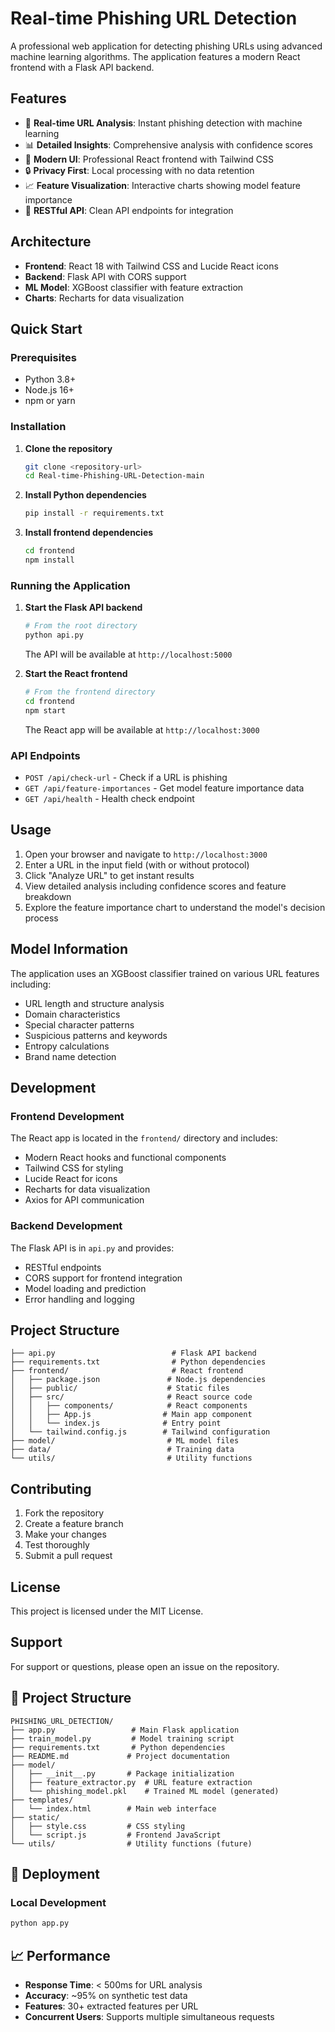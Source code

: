 # Real-time Phishing URL Detection

A professional web application for detecting phishing URLs using advanced machine learning algorithms. The application features a modern React frontend with a Flask API backend.

## Features

- 🚀 **Real-time URL Analysis**: Instant phishing detection with machine learning
- 📊 **Detailed Insights**: Comprehensive analysis with confidence scores
- 🎨 **Modern UI**: Professional React frontend with Tailwind CSS
- 🔒 **Privacy First**: Local processing with no data retention
- 📈 **Feature Visualization**: Interactive charts showing model feature importance
- 🔌 **RESTful API**: Clean API endpoints for integration

## Architecture

- **Frontend**: React 18 with Tailwind CSS and Lucide React icons
- **Backend**: Flask API with CORS support
- **ML Model**: XGBoost classifier with feature extraction
- **Charts**: Recharts for data visualization

## Quick Start

### Prerequisites

- Python 3.8+
- Node.js 16+
- npm or yarn

### Installation

1. **Clone the repository**
   ```bash
   git clone <repository-url>
   cd Real-time-Phishing-URL-Detection-main
   ```

2. **Install Python dependencies**
   ```bash
   pip install -r requirements.txt
   ```

3. **Install frontend dependencies**
   ```bash
   cd frontend
   npm install
   ```

### Running the Application

1. **Start the Flask API backend**
   ```bash
   # From the root directory
   python api.py
   ```
   The API will be available at `http://localhost:5000`

2. **Start the React frontend**
   ```bash
   # From the frontend directory
   cd frontend
   npm start
   ```
   The React app will be available at `http://localhost:3000`

### API Endpoints

- `POST /api/check-url` - Check if a URL is phishing
- `GET /api/feature-importances` - Get model feature importance data
- `GET /api/health` - Health check endpoint

## Usage

1. Open your browser and navigate to `http://localhost:3000`
2. Enter a URL in the input field (with or without protocol)
3. Click "Analyze URL" to get instant results
4. View detailed analysis including confidence scores and feature breakdown
5. Explore the feature importance chart to understand the model's decision process

## Model Information

The application uses an XGBoost classifier trained on various URL features including:
- URL length and structure analysis
- Domain characteristics
- Special character patterns
- Suspicious patterns and keywords
- Entropy calculations
- Brand name detection

## Development

### Frontend Development

The React app is located in the `frontend/` directory and includes:
- Modern React hooks and functional components
- Tailwind CSS for styling
- Lucide React for icons
- Recharts for data visualization
- Axios for API communication

### Backend Development

The Flask API is in `api.py` and provides:
- RESTful endpoints
- CORS support for frontend integration
- Model loading and prediction
- Error handling and logging

## Project Structure

```
├── api.py                          # Flask API backend
├── requirements.txt                # Python dependencies
├── frontend/                       # React frontend
│   ├── package.json               # Node.js dependencies
│   ├── public/                    # Static files
│   ├── src/                       # React source code
│   │   ├── components/            # React components
│   │   ├── App.js                # Main app component
│   │   └── index.js              # Entry point
│   └── tailwind.config.js        # Tailwind configuration
├── model/                         # ML model files
├── data/                          # Training data
└── utils/                         # Utility functions
```

## Contributing

1. Fork the repository
2. Create a feature branch
3. Make your changes
4. Test thoroughly
5. Submit a pull request

## License

This project is licensed under the MIT License.

## Support

For support or questions, please open an issue on the repository.
 

## 📁 Project Structure

```
PHISHING_URL_DETECTION/
├── app.py                 # Main Flask application
├── train_model.py         # Model training script
├── requirements.txt       # Python dependencies
├── README.md             # Project documentation
├── model/
│   ├── __init__.py       # Package initialization
│   ├── feature_extractor.py  # URL feature extraction
│   └── phishing_model.pkl    # Trained ML model (generated)
├── templates/
│   └── index.html        # Main web interface
├── static/
│   ├── style.css         # CSS styling
│   └── script.js         # Frontend JavaScript
└── utils/                # Utility functions (future)
```
 

## 🚀 Deployment

### Local Development
```bash
python app.py
```

## 📈 Performance

- **Response Time**: < 500ms for URL analysis
- **Accuracy**: ~95% on synthetic test data
- **Features**: 30+ extracted features per URL
- **Concurrent Users**: Supports multiple simultaneous requests

 